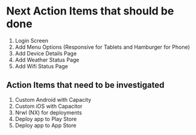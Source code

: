 # Next Action Items that should be done
1. Login Screen
2. Add Menu Options (Responsive for Tablets and Hamburger for Phone)
3. Add Device Details Page
4. Add Weather Status Page
5. Add Wifi Status Page
## Action Items that need to be investigated
1. Custom Android with Capacity
2. Custom iOS with Capacitor
3. Nrwl (NX) for deployments
4. Deploy app to Play Store
5. Deploy app to App Store